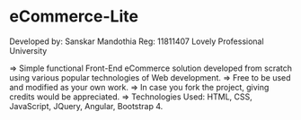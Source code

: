 # eCommerce-Lite
Developed by: Sanskar Mandothia
Reg: 11811407
Lovely Professional University

=> Simple functional Front-End eCommerce solution developed from scratch using various popular technologies of Web development.
=> Free to be used and modified as your own work.
=> In case you fork the project, giving credits would be appreciated.
=> Technologies Used: HTML, CSS, JavaScript, JQuery, Angular, Bootstrap 4.
